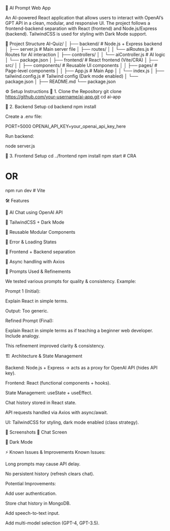 🚀 AI Prompt Web App

An AI-powered React application that allows users to interact with OpenAI’s GPT API in a clean, modular, and responsive UI.
The project follows a frontend-backend separation with React (frontend) and Node.js/Express (backend).
TailwindCSS is used for styling with Dark Mode support.

📂 Project Structure
AI-Quiz/
│
├── backend/                # Node.js + Express backend
│   ├── server.js           # Main server file
│   ├── routes/
│   │   └── aiRoutes.js     # Routes for AI interaction
│   ├── controllers/
│   │   └── aiController.js # AI logic
│   └── package.json
│
├── frontend/               # React frontend (Vite/CRA)
│   ├── src/
│   │   ├── components/     # Reusable UI components
│   │   ├── pages/          # Page-level components
│   │   ├── App.js          # Main App
│   │   └── index.js
│   ├── tailwind.config.js  # Tailwind config (Dark mode enabled)
│   └── package.json
│
├── README.md
└── package.json

⚙️ Setup Instructions
🔹 1. Clone the Repository
git clone https://github.com/your-username/ai-app.git
cd ai-app

🔹 2. Backend Setup
cd backend
npm install


Create a .env file:

PORT=5000
OPENAI_API_KEY=your_openai_api_key_here


Run backend:

node server.js

🔹 3. Frontend Setup
cd ../frontend
npm install
npm start   # CRA
# OR
npm run dev # Vite

🛠️ Features

🔹 AI Chat using OpenAI API

🔹 TailwindCSS + Dark Mode

🔹 Reusable Modular Components

🔹 Error & Loading States

🔹 Frontend + Backend separation

🔹 Async handling with Axios

🎯 Prompts Used & Refinements

We tested various prompts for quality & consistency. Example:

Prompt 1 (Initial):

Explain React in simple terms.


Output: Too generic.

Refined Prompt (Final):

Explain React in simple terms as if teaching a beginner web developer. Include analogy.


This refinement improved clarity & consistency.

🏗️ Architecture & State Management

Backend: Node.js + Express → acts as a proxy for OpenAI API (hides API key).

Frontend: React (functional components + hooks).

State Management: useState + useEffect.

Chat history stored in React state.

API requests handled via Axios with async/await.

UI: TailwindCSS for styling, dark mode enabled (class strategy).

📸 Screenshots
🔹 Chat Screen

🔹 Dark Mode

⚡ Known Issues & Improvements
Known Issues:

Long prompts may cause API delay.

No persistent history (refresh clears chat).

Potential Improvements:

Add user authentication.

Store chat history in MongoDB.

Add speech-to-text input.

Add multi-model selection (GPT-4, GPT-3.5).